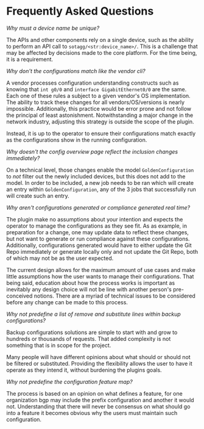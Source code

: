 # Frequently Asked Questions

_Why must a device name be unique?_

The APIs and other components rely on a single device, such as the ability to perform an API call to `sotagg/<str:device_name>/`. This is a challenge that may be affected by decisions made to the core platform. For the time being, it is a requirement.

_Why don't the configurations match like the vendor cli?_

A vendor processes configuration understanding constructs such as knowing that `int g0/0` and `interface GigabitEthernet0/0` are the same. Each one of these 
rules a subject to a given vendor's OS implementation. The ability to track these changes for all vendors/OS/versions is nearly impossible. Additionally, 
this practice would be error prone and not follow the principal of least astonishment. Notwithstanding a major change in the network industry, adjusting 
this strategy is outside the scope of the plugin. 

Instead, it is up to the operator to ensure their configurations match exactly as the configurations show in the running configuration.

_Why doesn't the config overview page reflect the inclusion changes immediately?_

On a technical level, those changes enable the model `GoldenConfiguration` to *not* filter out the newly included devices, but this does not add to the
model. In order to be included, a new job needs to be ran which will create an entry within `GoldenConfiguration`, any of the 3 jobs that successfully run
will create such an entry.

_Why aren't configurations generated or compliance generated real time?_

The plugin make no assumptions about your intention and expects the operator to manage the configurations as they see fit. As as example, in preparation for 
a change, one may update data to reflect these changes, but not want to generate or run compliance against these configurations. Additionally, 
configurations generated would have to either update the Git Repo immediately or generate locally only and not update the Git Repo, both of which may not be 
as the user expected.

The current design allows for the maximum amount of use cases and make little assumptions how the user wants to manage their configurations. That being
said, education about how the process works is important as inevitably any design choice will not be line with another person's pre-conceived notions. There 
are a myriad of technical issues to be considered before any change can be made to this process.

_Why not predefine a list of remove and substitute lines within backup configurations?_

Backup configurations solutions are simple to start with and grow to hundreds or thousands of requests. That added complexity is not something that is in scope for the project.

Many people will have different opinions about what should or should not be filtered or substituted. Providing the flexibility allows the user to have it
operate as they intend it, without burdening the plugins goals.

_Why not predefine the configuration feature map?_

The process is based on an opinion on what defines a feature, for one organization bgp may include the prefix configuration and another it would not.
Understanding that there will never be consensus on what should go into a feature it becomes obvious why the users must maintain such configuration.